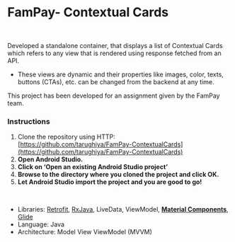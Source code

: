 # FamPay- Contextual Cards

<br> 

Developed a standalone container, that displays a list of Contextual Cards which
refers to any view that is rendered using response fetched from an API.

* These views are dynamic and their properties like images, color, texts, buttons
(CTAs), etc. can be changed from the backend at any time.

This project has been developed for an assignment given by the FamPay team.

### Instructions

1.  Clone the repository using HTTP:
[https://github.com/tarughiya/FamPay-ContextualCards](https://github.com/tarughiya/FamPay-ContextualCards)
1.  **Open Android Studio.**
1.  **Click on ‘Open an existing Android Studio project’**
1.  **Browse to the directory where you cloned the project and click OK.**
1.  **Let Android Studio import the project and you are good to go!**

<br> 

* Libraries: [Retrofit](https://github.com/square/retrofit),
[RxJava](https://github.com/ReactiveX/RxJava), LiveData, ViewModel,
**[Material
Components](https://github.com/material-components/material-components-android)**,
[Glide](https://github.com/bumptech/glide)
* Language: Java
* Architecture: Model View ViewModel (MVVM)

<br> 
